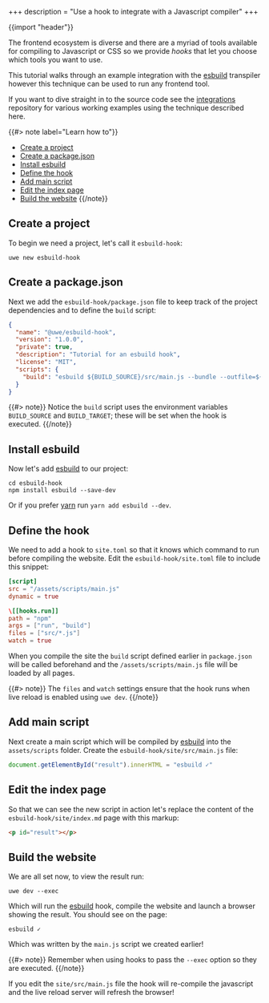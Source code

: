 +++
description = "Use a hook to integrate with a Javascript compiler"
+++

{{import "header"}}

The frontend ecosystem is diverse and there are a myriad of tools available for compiling to Javascript or CSS so we provide *hooks* that let you choose which tools you want to use.

This tutorial walks through an example integration with the [esbuild][] transpiler however this technique can be used to run any frontend tool.

If you want to dive straight in to the source code see the [integrations][] repository for various working examples using the technique described here.

{{#> note label="Learn how to"}}
* [Create a project](#create-a-project)
* [Create a package.json](#create-a-package-json)
* [Install esbuild](#install-esbuild)
* [Define the hook](#define-the-hook)
* [Add main script](#add-main-script)
* [Edit the index page](#edit-the-index-page)
* [Build the website](#build-the-website)
{{/note}}

## Create a project

To begin we need a project, let's call it `esbuild-hook`:

```
uwe new esbuild-hook
```

## Create a package.json

Next we add the `esbuild-hook/package.json` file to keep track of the project dependencies and to define the `build` script:

```json
{
  "name": "@uwe/esbuild-hook",
  "version": "1.0.0",
  "private": true,
  "description": "Tutorial for an esbuild hook",
  "license": "MIT",
  "scripts": {
    "build": "esbuild ${BUILD_SOURCE}/src/main.js --bundle --outfile=${BUILD_TARGET}/assets/scripts/main.js"
  }
}
```

{{#> note}}
Notice the `build` script uses the environment variables `BUILD_SOURCE` and `BUILD_TARGET`; these will be set when the hook is executed.
{{/note}}

## Install esbuild

Now let's add [esbuild][] to our project:

```
cd esbuild-hook
npm install esbuild --save-dev
```

Or if you prefer [yarn][] run `yarn add esbuild --dev`.

## Define the hook

We need to add a hook to `site.toml` so that it knows which command to run before compiling the website. Edit the `esbuild-hook/site.toml` file to include this snippet:

```toml
[script]
src = "/assets/scripts/main.js"
dynamic = true

\[[hooks.run]]
path = "npm"
args = ["run", "build"]
files = ["src/*.js"]
watch = true
```

When you compile the site the `build` script defined earlier in `package.json` will be called beforehand and the `/assets/scripts/main.js` file will be loaded by all pages.

{{#> note}}
The `files` and `watch` settings ensure that the hook runs when live reload is enabled using `uwe dev`.
{{/note}}

## Add main script

Next create a main script which will be compiled by [esbuild][] into the `assets/scripts` folder. Create the `esbuild-hook/site/src/main.js` file:

```js
document.getElementById("result").innerHTML = "esbuild ✓"
```

## Edit the index page

So that we can see the new script in action let's replace the content of the `esbuild-hook/site/index.md` page with this markup:

```html
<p id="result"></p>
```

## Build the website

We are all set now, to view the result run:

```
uwe dev --exec
```

Which will run the [esbuild][] hook, compile the website and launch a browser showing the result. You should see on the page:

```
esbuild ✓
```

Which was written by the `main.js` script we created earlier!

{{#> note}}
Remember when using hooks to pass the `--exec` option so they are executed.
{{/note}}

If you edit the `site/src/main.js` file the hook will re-compile the javascript and the live reload server will refresh the browser!

[integrations]: https://github.com/uwe-app/integrations
[esbuild]: https://esbuild.github.io/
[yarn]: https://yarnpkg.com/
